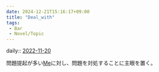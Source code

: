 ```yaml
---
date: 2024-12-21T15:16:17+09:00
title: "Deal_with"
tags:
 - Bar
 - Novel/Topic
---
```


daily:: [2022-11-20](Daily_Note/2022-11-20.md)

問題提起が多い[Me](../Chaos/Me.md)に対し、問題を対処することに主眼を置く。